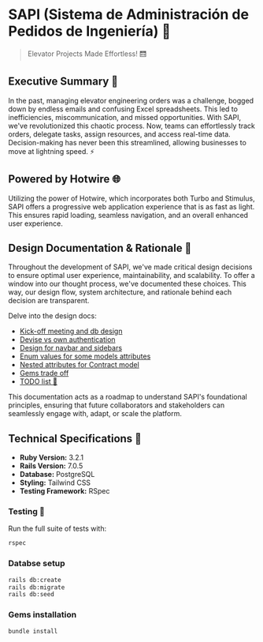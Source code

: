 # SAPI (Sistema de Administración de Pedidos de Ingeniería) 🚀

> Elevator Projects Made Effortless! 🛗

## Executive Summary 📌
In the past, managing elevator engineering orders was a challenge, bogged down by endless emails and confusing Excel spreadsheets. This led to inefficiencies, miscommunication, and missed opportunities. With SAPI, we've revolutionized this chaotic process. Now, teams can effortlessly track orders, delegate tasks, assign resources, and access real-time data. Decision-making has never been this streamlined, allowing businesses to move at lightning speed. ⚡️

## Powered by Hotwire 🌐
Utilizing the power of Hotwire, which incorporates both Turbo and Stimulus, SAPI offers a progressive web application experience that is as fast as light. This ensures rapid loading, seamless navigation, and an overall enhanced user experience.

## Design Documentation & Rationale 📘

Throughout the development of SAPI, we've made critical design decisions to ensure optimal user experience, maintainability, and scalability. To offer a window into our thought process, we've documented these choices. This way, our design flow, system architecture, and rationale behind each decision are transparent.

Delve into the design docs:
- [Kick-off meeting and db design](https://funny-tomato-23f.notion.site/Initial-Design-Doc-SAPI-EEVINT-5efda9b98b8440d68b52a8e4525c4a58?pvs=4)
- [Devise vs own authentication](https://funny-tomato-23f.notion.site/Devise-vs-own-authentication-Design-Doc-1963a88132b645e7839fc49a7831c9f1?pvs=4)
- [Design for navbar and sidebars](https://funny-tomato-23f.notion.site/Sidebar-navbar-Design-Doc-1-658c9c1d010d44099acbd553162cd2ca?pvs=4)
- [Enum values for some models attributes](https://funny-tomato-23f.notion.site/Enum-values-Elevator-PM-Design-Doc-2cf3e0846af7403a9cbc159118ebf2b7?pvs=4)
- [Nested attributes for Contract model](https://funny-tomato-23f.notion.site/Nested-Attributes-Elevator-PM-Design-Doc-0edaa84249f54c63ba34a22cfa967270?pvs=4)
- [Gems trade off](https://funny-tomato-23f.notion.site/Gems-Trade-off-Design-Doc-9167c06fb666430282817b04a1ea59c7?pvs=4)
- [TODO list 📝](https://funny-tomato-23f.notion.site/TODO-Elevator-PM-6f7438a7f057453b823d659139211340?pvs=4)
  
This documentation acts as a roadmap to understand SAPI's foundational principles, ensuring that future collaborators and stakeholders can seamlessly engage with, adapt, or scale the platform.

## Technical Specifications 🔧
- **Ruby Version:** 3.2.1 
- **Rails Version:** 7.0.5 
- **Database:** PostgreSQL 
- **Styling:** Tailwind CSS 
- **Testing Framework:** RSpec 

### Testing 🧪
Run the full suite of tests with:
```bash
rspec
```

### Databse setup
```bash
rails db:create
rails db:migrate
rails db:seed
```

### Gems installation
```bash
bundle install
```

